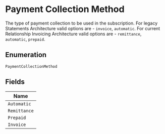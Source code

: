
# Payment Collection Method

The type of payment collection to be used in the subscription. For legacy Statements Architecture valid options are - `invoice`, `automatic`. For current Relationship Invoicing Architecture valid options are - `remittance`, `automatic`, `prepaid`.

## Enumeration

`PaymentCollectionMethod`

## Fields

| Name |
|  --- |
| `Automatic` |
| `Remittance` |
| `Prepaid` |
| `Invoice` |

